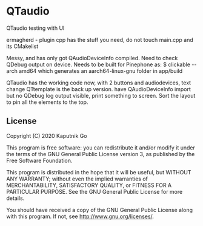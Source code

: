 # QTaudio

QTaudio testing with UI

ermagherd - plugin cpp has the stuff you need, do not touch main.cpp and its CMakelist

Messy, and has only got QAudioDeviceInfo compiled. Need to check QDebug output on device.
Needs to be built for Pinephone as:
$ clickable --arch amd64
which generates an aarch64-linux-gnu folder in app/build

QTaudio has the working code now, with 2 buttons and audiodevices, text change
QTtemplate is the back up version.
have QAudioDeviceInfo import but no QDebug log output visible, print something to screen.
Sort the layout to pin all the elements to the top.

## License

Copyright (C) 2020  Kaputnik Go

This program is free software: you can redistribute it and/or modify it under the terms of the GNU General Public License version 3, as published
by the Free Software Foundation.

This program is distributed in the hope that it will be useful, but WITHOUT ANY WARRANTY; without even the implied warranties of MERCHANTABILITY, SATISFACTORY QUALITY, or FITNESS FOR A PARTICULAR PURPOSE.  See the GNU General Public License for more details.

You should have received a copy of the GNU General Public License along with this program.  If not, see <http://www.gnu.org/licenses/>.
